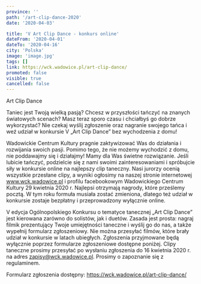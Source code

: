 ```yaml
---
province: ''
path: '/art-clip-dance-2020'
date: '2020-04-03'

title: 'V Art Clip Dance - konkurs online'
dateFrom: '2020-04-01'
dateTo: '2020-04-16'
city: 'Polska'
image: 'image.jpg'
tags: []
link: https://wck.wadowice.pl/art-clip-dance/
promoted: false
visible: true
cancelled: false
---
```

Art Clip Dance

Taniec jest Twoją wielką pasją? Chcesz w przyszłości tańczyć na znanych światowych scenach? Masz teraz sporo czasu i chciałbyś go dobrze wykorzystać? Nie czekaj wyślij zgłoszenie oraz nagranie swojego tańca i weź udział w konkursie V „Art Clip Dance” bez wychodzenia z domu!

Wadowickie Centrum Kultury pragnie zaktywizować Was do działania i rozwijania swoich pasji. Pomimo tego, że nie możemy wychodzić z domu, nie poddawajmy się i działajmy! Mamy dla Was świetne rozwiązanie. Jeśli lubicie tańczyć, podzielcie się z nami swoimi zainteresowaniami i spróbujcie siły w konkursie online na najlepszy clip taneczny. Nasi jurorzy ocenią wszystkie przesłane clipy, a wyniki ogłosimy na naszej stronie internetowej www.wck.wadowice.pl i profilu facebookowym Wadowickiego Centrum Kultury 29 kwietnia 2020 r. Najlepsi otrzymają nagrody, które prześlemy pocztą. W tym roku formuła musiała zostać zmieniona, dlatego też udział w konkursie zostaje bezpłatny i przeprowadzony wyłącznie online.

V edycja Ogólnopolskiego Konkursu o tematyce tanecznej „Art Clip Dance” jest kierowana zarówno do solistów, jak i duetów. Zasada jest prosta: nagraj filmik prezentujący Twoje umiejętności taneczne i wyślij go do nas, a także wypełnij formularz zgłoszeniowy. Nie można przesyłać filmów, które brały udział w konkursie w latach ubiegłych. Zgłoszenia przyjmowane będą wyłącznie poprzez formularze zgłoszeniowe dostępne poniżej. Clipy taneczne prosimy przesyłać po wysłaniu zgłoszenia do 16 kwietnia 2020 r. na adres zapisy@wck.wadowice.pl. Prosimy o zapoznanie się z regulaminem.

Formularz zgłoszenia dostępny: https://wck.wadowice.pl/art-clip-dance/